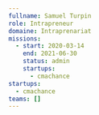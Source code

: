 ```yaml
---
fullname: Samuel Turpin
role: Intrapreneur
domaine: Intraprenariat
missions:
  - start: 2020-03-14
    end: 2021-06-30
    status: admin
    startups:
      - cmachance
startups:
  - cmachance
teams: []
---
```

